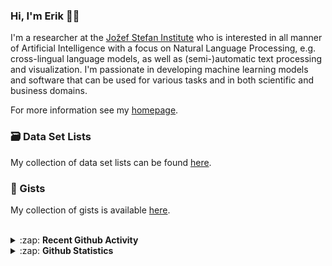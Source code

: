 ### Hi, I'm Erik 👋🏼 

I'm a researcher at the [Jožef Stefan Institute][job] who is interested in all manner of Artificial Intelligence with a focus on Natural Language Processing, e.g. cross-lingual language models, as well as (semi-)automatic text processing and visualization. I'm passionate in developing machine learning models and software that can be used for various tasks and in both scientific and business domains.

For more information see my [homepage][homepage].

### 🗃️ Data Set Lists
My collection of data set lists can be found [here][datasets].

### 🔖 Gists
My collection of gists is available [here][gists].

<br />

<details>
  <summary>:zap: <b>Recent Github Activity</b></summary>
  
<!--START_SECTION:activity-->
1. 🎉 Merged PR [#6](https://github.com/X5GON/processing-pipeline-api/pull/6) in [X5GON/processing-pipeline-api](https://github.com/X5GON/processing-pipeline-api)
2. 🎉 Merged PR [#7](https://github.com/X5GON/processing-pipeline-api/pull/7) in [X5GON/processing-pipeline-api](https://github.com/X5GON/processing-pipeline-api)
3. 🎉 Merged PR [#173](https://github.com/X5GON/platform-api/pull/173) in [X5GON/platform-api](https://github.com/X5GON/platform-api)
4. 🎉 Merged PR [#656](https://github.com/qminer/qminer/pull/656) in [qminer/qminer](https://github.com/qminer/qminer)
5. ❌ Closed PR [#34](https://github.com/JozefStefanInstitute/eLENS-miner-system/pull/34) in [JozefStefanInstitute/eLENS-miner-system](https://github.com/JozefStefanInstitute/eLENS-miner-system)
<!--END_SECTION:activity-->

</details>

<details>
  <summary>:zap: <b>Github Statistics</b></summary>
  
  <img align="left" alt="codeSTACKr's Github Stats" src="https://github-readme-stats.vercel.app/api?username=eriknovak&show_icons=true&theme=buefy&hide_border=true" />

</details>

[job]: https://ailab.ijs.si/
[homepage]: https://ailab.ijs.si/eriknovak/
[gists]: https://gist.github.com/ErikNovak
[datasets]: ./datasets/README.md
